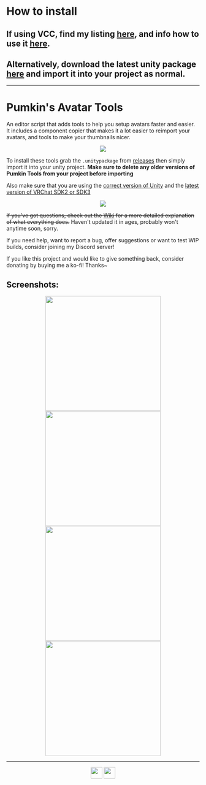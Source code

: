 # How to install

## If using VCC, find my listing [here](https://rurre.github.io/vpm), and info how to use it [here](https://github.com/rurre/vpm#readme).

## Alternatively, download the latest unity package [here](https://github.com/rurre/PumkinsAvatarTools/releases/latest) and import it into your project as normal.

---------------------
# Pumkin's Avatar Tools
An editor script that adds tools to help you setup avatars faster and easier. It includes a component copier that makes it a lot easier to reimport your avatars, and tools to make your thumbnails nicer.
<p align="center">
<img src="https://user-images.githubusercontent.com/16716633/82481547-2311ae80-9ade-11ea-89d4-5a311c318fe3.gif"></img>
</p>

To install these tools grab the `.unitypackage` from [releases](https://github.com/rurre/PumkinsAvatarTools/releases/latest) then simply import it into your unity project.
**Make sure to delete any older versions of Pumkin Tools from your project before importing**

Also make sure that you are using the [correct version of Unity](https://docs.vrchat.com/docs/current-unity-version) and the [latest version of VRChat SDK2 or SDK3](https://docs.vrchat.com/docs/setting-up-the-sdk)

<p align="center">
<img src="https://user-images.githubusercontent.com/16716633/210008279-ce82655d-89fa-4535-abb4-c699482c16bb.png"></img>
</p>

~~If you've got questions, check out the [Wiki](https://github.com/rurre/PumkinsAvatarTools/wiki) for a more detailed explanation of what everything does.~~
Haven't updated it in ages, probably won't anytime soon, sorry.

If you need help, want to report a bug, offer suggestions or want to test WIP builds, consider joining my Discord server!

If you like this project and would like to give something back, consider donating by buying me a ko-fi! Thanks~ 

## Screenshots:
<p align="center">
  <a href="https://user-images.githubusercontent.com/16716633/82672488-16f63000-9c49-11ea-96d7-797ba0e836b4.png"><img src="https://user-images.githubusercontent.com/16716633/82672488-16f63000-9c49-11ea-96d7-797ba0e836b4.png" height="300"></a>
  <a href="https://user-images.githubusercontent.com/16716633/82672489-16f63000-9c49-11ea-81cf-2af0f68f0cd0.png"><img src="https://user-images.githubusercontent.com/16716633/82672489-16f63000-9c49-11ea-81cf-2af0f68f0cd0.png" height="300"></a>
  <a href="https://user-images.githubusercontent.com/16716633/82672494-178ec680-9c49-11ea-83e1-efbe19d02215.png"><img src="https://user-images.githubusercontent.com/16716633/82672494-178ec680-9c49-11ea-83e1-efbe19d02215.png" height="300"></a>
  <a href="https://user-images.githubusercontent.com/16716633/82672483-15c50300-9c49-11ea-97ae-245117527d89.png"><img src="https://user-images.githubusercontent.com/16716633/82672483-15c50300-9c49-11ea-97ae-245117527d89.png" height="300"></a>
</p>

---------------------------

<p align="center">
<a href="https://ko-fi.com/M4M1VOLP"><img src="https://www.ko-fi.com/img/githubbutton_sm.svg" height="30"></a>
<a href="https://discord.gg/7vyekJv"><img src="https://user-images.githubusercontent.com/16716633/81932291-3d3a2100-95f4-11ea-9867-febb84ff63e1.png" height="30"></a>
</p>
